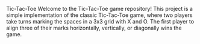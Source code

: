Tic-Tac-Toe
Welcome to the Tic-Tac-Toe game repository! 
This project is a simple implementation of the classic Tic-Tac-Toe game, where two players take turns marking the spaces in a 3x3 grid with X and O. 
The first player to align three of their marks horizontally, vertically, or diagonally wins the game.
